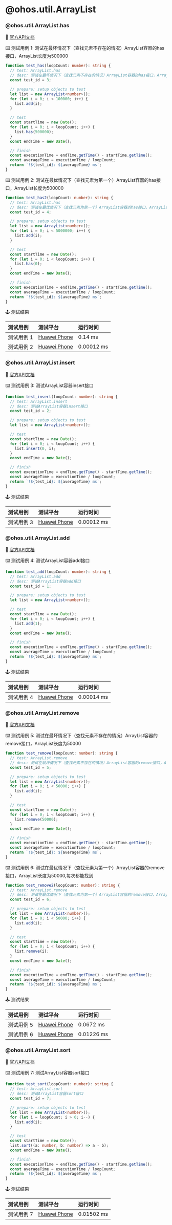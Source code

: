 # @ohos.util.ArrayList
### @ohos.util.ArrayList.has

:book: [官方API文档](https://developer.harmonyos.com/cn/docs/documentation/doc-references-V3/js-apis-arraylist-0000001427585156-V3#ZH-CN_TOPIC_0000001523488842__has)

:keyboard: 测试用例 1: 测试在最坏情况下（查找元素不存在的情况）ArrayList容器的has接口，ArrayList长度为500000 

```typescript
function test_has(loopCount: number): string {
  // test: ArrayList.has
  // desc: 测试在最坏情况下（查找元素不存在的情况）ArrayList容器的has接口，ArrayList长度为100000
  const test_id = 3;

  // prepare: setup objects to test
  let list = new ArrayList<number>();
  for (let i = 0; i < 100000; i++) {
    list.add(i);
  }

  // test
  const startTime = new Date();
  for (let i = 0; i < loopCount; i++) {
    list.has(500000);
  }
  const endTime = new Date();

  // finish
  const executionTime = endTime.getTime() - startTime.getTime();
  const averageTime = executionTime / loopCount;
  return `!${test_id}: ${averageTime} ms`;
}
```
:keyboard: 测试用例 2: 测试在最优情况下（查找元素为第一个）ArrayList容器的has接口，ArrayList长度为500000 

```typescript
function test_has2(loopCount: number): string {
  // test: ArrayList.has
  // desc: 测试在最优情况下（查找元素为第一个）ArrayList容器的has接口，ArrayList长度为5000000
  const test_id = 4;

  // prepare: setup objects to test
  let list = new ArrayList<number>();
  for (let i = 0; i < 5000000; i++) {
    list.add(i);
  }

  // test
  const startTime = new Date();
  for (let i = 0; i < loopCount; i++) {
    list.has(0);
  }
  const endTime = new Date();

  // finish
  const executionTime = endTime.getTime() - startTime.getTime();
  const averageTime = executionTime / loopCount;
  return `!${test_id}: ${averageTime} ms`;
}
```
:joystick: 测试结果

| 测试用例   | 测试平台           | 运行时间        |
|:-------|:---------------|:------------|
| 测试用例 1 | [Huawei Phone] | 0.14 ms |
| 测试用例 2 | [Huawei Phone] | 0.00012 ms |

### @ohos.util.ArrayList.insert

:book: [官方API文档](https://developer.harmonyos.com/cn/docs/documentation/doc-references-V3/js-apis-arraylist-0000001427585156-V3#ZH-CN_TOPIC_0000001523488842__insert)

:keyboard: 测试用例 3: 测试ArrayList容器insert接口 

```typescript
function test_insert(loopCount: number): string {
  // test: ArrayList.insert
  // desc: 测试ArrayList容器insert接口
  const test_id = 2;

  // prepare: setup objects to test
  let list = new ArrayList<number>();

  // test
  const startTime = new Date();
  for (let i = 0; i < loopCount; i++) {
    list.insert(0, i);
  }
  const endTime = new Date();

  // finish
  const executionTime = endTime.getTime() - startTime.getTime();
  const averageTime = executionTime / loopCount;
  return `!${test_id}: ${averageTime} ms`;
}

```
:joystick: 测试结果

| 测试用例   | 测试平台           | 运行时间        |
|:-------|:---------------|:------------|
| 测试用例 3 | [Huawei Phone] | 0.00012 ms |

### @ohos.util.ArrayList.add

:book: [官方API文档](https://developer.harmonyos.com/cn/docs/documentation/doc-references-V3/js-apis-arraylist-0000001427585156-V3#ZH-CN_TOPIC_0000001523488842__add)

:keyboard: 测试用例 4: 测试ArrayList容器add接口 

```typescript
function test_add(loopCount: number): string {
  // test: ArrayList.add
  // desc: 测试ArrayList容器add接口
  const test_id = 1;

  // prepare: setup objects to test
  let list = new ArrayList<number>();

  // test
  const startTime = new Date();
  for (let i = 0; i < loopCount; i++) {
    list.add(1);
  }
  const endTime = new Date();

  // finish
  const executionTime = endTime.getTime() - startTime.getTime();
  const averageTime = executionTime / loopCount;
  return `!${test_id}: ${averageTime} ms`;
}
```
:joystick: 测试结果

| 测试用例   | 测试平台           | 运行时间        |
|:-------|:---------------|:------------|
| 测试用例 4 | [Huawei Phone] | 0.00014 ms |

[Huawei Phone]: ../../device/#huawei-phone

### @ohos.util.ArrayList.remove

:book: [官方API文档](https://developer.huawei.com/consumer/cn/doc/harmonyos-references-V2/js-apis-arraylist-0000001427585156-V2#ZH-CN_TOPIC_0000001523488842__remove)

:keyboard: 测试用例 5: 测试在最坏情况下（查找元素不存在的情况）ArrayList容器的remove接口，ArrayList长度为50000

```typescript
function test_remove(loopCount: number): string {
  // test: ArrayList.remove
  // desc: 测试在最坏情况下（查找元素不存在的情况）ArrayList容器的remove接口，ArrayList长度为50000
  const test_id = 5;

  // prepare: setup objects to test
  let list = new ArrayList<number>();
  for (let i = 0; i < 50000; i++) {
    list.add(i);
  }

  // test
  const startTime = new Date();
  for (let i = 0; i < loopCount; i++) {
    list.remove(50000);
  }
  const endTime = new Date();

  // finish
  const executionTime = endTime.getTime() - startTime.getTime();
  const averageTime = executionTime / loopCount;
  return `!${test_id}: ${averageTime} ms`;
}
```
:keyboard: 测试用例 6: 测试在最优情况下（查找元素为第一个）ArrayList容器的remove接口，ArrayList长度为50000,每次都能找到 

```typescript
function test_remove2(loopCount: number): string {
  // test: ArrayList.remove
  // desc: 测试在最优情况下（查找元素为第一个）ArrayList容器的remove接口，ArrayList长度为50000,每次都能找到
  const test_id = 6;

  // prepare: setup objects to test
  let list = new ArrayList<number>();
  for (let i = 0; i < 50000; i++) {
    list.add(i);
  }

  // test
  const startTime = new Date();
  for (let i = 0; i < loopCount; i++) {
    list.remove(i);
  }
  const endTime = new Date();

  // finish
  const executionTime = endTime.getTime() - startTime.getTime();
  const averageTime = executionTime / loopCount;
  return `!${test_id}: ${averageTime} ms`;
}
```
:joystick: 测试结果

| 测试用例   | 测试平台           | 运行时间        |
|:-------|:---------------|:------------|
| 测试用例 5 | [Huawei Phone] | 0.0672 ms |
| 测试用例 6 | [Huawei Phone] | 0.01226 ms |

### @ohos.util.ArrayList.sort

:book: [官方API文档](https://developer.huawei.com/consumer/cn/doc/harmonyos-references-V2/js-apis-arraylist-0000001427585156-V2#ZH-CN_TOPIC_0000001523488842__sort)

:keyboard: 测试用例 7: 测试ArrayList容器sort接口 

```typescript
function test_sort(loopCount: number): string {
  // test: ArrayList.sort
  // desc: 测试ArrayList容器sort接口
  const test_id = 7;

  // prepare: setup objects to test
  let list = new ArrayList<number>();
  for (let i = loopCount; i > 0; i--) {
    list.add(i);
  }

  // test
  const startTime = new Date();
  list.sort((a: number, b: number) => a - b);
  const endTime = new Date();

  // finish
  const executionTime = endTime.getTime() - startTime.getTime();
  const averageTime = executionTime / loopCount;
  return `!${test_id}: ${averageTime} ms`;
}
```
:joystick: 测试结果

| 测试用例   | 测试平台           | 运行时间        |
|:-------|:---------------|:------------|
| 测试用例 7 | [Huawei Phone] | 0.01502 ms |

[Huawei Phone]: ../../../device/#huawei-phone